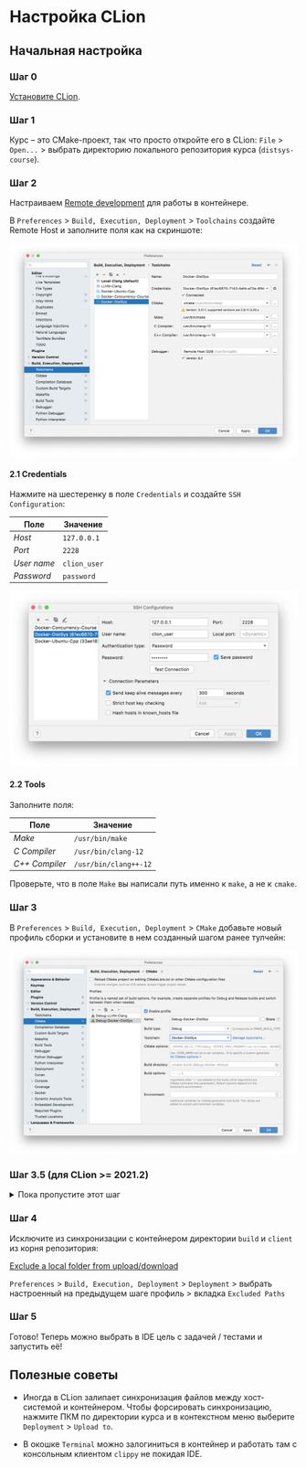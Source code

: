# Настройка CLion

## Начальная настройка

### Шаг 0

[Установите CLion](https://www.jetbrains.com/ru-ru/clion/).

### Шаг 1

Курс – это CMake-проект, так что просто откройте его в CLion: `File` > `Open...` > выбрать директорию локального репозитория курса (`distsys-course`).

### Шаг 2

Настраиваем [Remote development](https://www.jetbrains.com/help/clion/remote-projects-support.html) для работы в контейнере.

В `Preferences` > `Build, Execution, Deployment` > `Toolchains` создайте Remote Host и заполните поля как на скриншоте:

![Setup remote host](images/toolchain.png)

#### 2.1 Credentials

Нажмите на шестеренку в поле `Credentials` и создайте `SSH Configuration`:

| Поле | Значение |
|---|---|
| _Host_ | `127.0.0.1` |
| _Port_ | `2228`
| _User name_ | `clion_user` |
| _Password_ | `password` |

![Setup remote host](images/credentials.png)

#### 2.2 Tools

Заполните поля:

| Поле | Значение |
|---|---|
| _Make_ | `/usr/bin/make` |
| _C Compiler_ | `/usr/bin/clang-12`
| _C++ Compiler_ | `/usr/bin/clang++-12` |

Проверьте, что в поле `Make` вы написали путь именно к `make`, а не к `cmake`.

### Шаг 3

В `Preferences` > `Build, Execution, Deployment` > `CMake` добавьте новый профиль сборки и установите в нем созданный шагом ранее тулчейн:

![Setup remote host](images/profile.png)


### Шаг 3.5 (для CLion >= 2021.2)

<details>
<summary>Пока пропустите этот шаг</summary>

Если закрыть настройки, CLion захочет собрать CMake проект, но перед этим
начнёт копировать все файлы из хост системы в ремоут (контейнер).
Эту лишнюю синхронизацию можно избежать, если у вас свежий CLion (>= 2021.2).

Зайдите в `Preferences` > `Build, Execution, Deployment` > `Deployment`.
Там должен появиться новый деплоймент для проекта
(обратите внимание на набор символов `(bcfdf...` -- так CLion называет
автоматически сгенерированные деплойменты):

![Deployment auto](images/deployment/auto.png)

Вам нужно его отредактировать (**важно**: нельзя создать и менять новый).

Измените тип на `Local or mounted folder` в табе `Connection`:

![Deployment type](images/deployment/docker-type.png)

И в табе `Mappings` укажите пути до директорий `workspace` как в хост системе, 
так и в контейнере:

![Deployment mappings](images/deployment/docker-mappings.png)

Убедитесь, что в `File Transfer` больше не генерируются новые логи о загрузке 
файлов в `/tmp/tmp...`.

</details>

### Шаг 4

Исключите из синхронизации с контейнером директории `build` и `client` из корня репозитория:

[Exclude a local folder from upload/download](https://www.jetbrains.com/help/clion/excluding-files-and-folders-from-deployment.html#exclude_by_name)

`Preferences` > `Build, Execution, Deployment` > `Deployment` > выбрать настроенный на предыдущем шаге профиль > вкладка `Excluded Paths`

### Шаг 5

Готово! Теперь можно выбрать в IDE цель с задачей / тестами и запустить её!

## Полезные советы

- Иногда в CLion залипает синхронизация файлов между хост-системой и контейнером. Чтобы форсировать синхронизацию, нажмите ПКМ по директории курса и в контекстном меню выберите `Deployment` > `Upload to`.

- В окошке `Terminal` можно залогиниться в контейнер и работать там с консольным клиентом `clippy` не покидая IDE.
